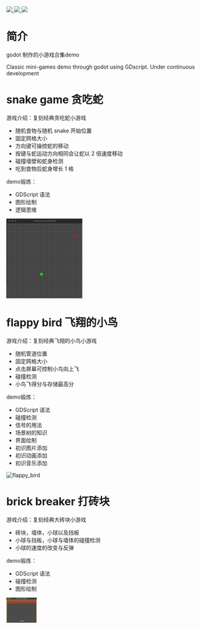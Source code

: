 <div align=left>
  <a href="https://godotengine.org/" target="_blank" rel="noopener noreferrer">
    <img src="https://img.shields.io/badge/godot engine-4.x-blue"/>
  </a>
  <a href="https://godotengine.org/" target="_blank" rel="noopener noreferrer">
    <img src="https://img.shields.io/badge/GDScript-green"/>
  </a>
  <img src="https://img.shields.io/badge/game-demo-white"/>
</div>

# 简介
godot 制作的小游戏合集demo

Classic mini-games demo through godot using GDscript.
Under continuous development

# snake game 贪吃蛇
游戏介绍：复刻经典贪吃蛇小游戏
- 随机食物与随机 snake 开始位置
- 固定网格大小
- 方向键可操控蛇的移动
- 按键与蛇运动方向相同会让蛇以 2 倍速度移动
- 碰撞墙壁和蛇身检测
- 吃到食物后蛇身增长 1 格

demo锻炼：
- GDScript 语法
- 图形绘制
- 逻辑思维

![snake](https://github.com/abcnull/Image-Resources/blob/master/godot-mini-games-demo/snake_game.gif)

# flappy bird 飞翔的小鸟
游戏介绍：复刻经典飞翔的小鸟小游戏
- 随机管道位置
- 固定网格大小
- 点击屏幕可控制小鸟向上飞
- 碰撞检测
- 小鸟飞得分与存储最高分

demo锻炼：
- GDScript 语法
- 碰撞检测
- 信号的用法
- 场景树的知识
- 界面绘制
- 初识图片添加
- 初识动画添加
- 初识音乐添加

![flappy_bird](https://github.com/abcnull/Image-Resources/blob/master/godot-mini-games-demo/flappy_bird.gif)

# brick breaker 打砖块
游戏介绍：复刻经典大砖块小游戏
- 砖块，墙体，小球以及挡板
- 小球与挡板，小球与墙体的碰撞检测
- 小球的速度的改变与反弹

demo锻炼：
- GDScript 语法
- 碰撞检测
- 图形绘制

![brick_breaker](https://github.com/abcnull/Image-Resources/blob/master/godot-mini-games-demo/brick_breaker.gif)

